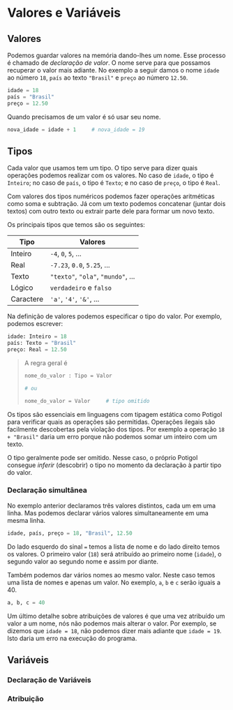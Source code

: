 # Valores e Variáveis


## Valores

Podemos guardar valores na memória dando-lhes um nome. Esse processo é chamado de _declaração de valor_. O nome serve para que possamos recuperar o valor mais adiante. No exemplo a seguir damos o nome `idade` ao número `18`, `país` ao texto `"Brasil"` e `preço` ao número `12.50`.

```python
idade = 18
país = "Brasil"
preço = 12.50
```

Quando precisamos de um valor é só usar seu nome.

```python
nova_idade = idade + 1     # nova_idade = 19
```

## Tipos

Cada valor que usamos tem um tipo. O tipo serve para dizer quais operações podemos realizar com os valores. No caso de `idade`, o tipo é `Inteiro`; no caso de `país`, o tipo é `Texto`; e no caso de `preço`, o tipo é `Real`.

Com valores dos tipos numéricos podemos fazer operações aritméticas como soma e subtração. Já com um texto podemos concatenar (juntar dois textos) com outro texto ou extrair parte dele para formar um novo texto.

Os principais tipos que temos são os seguintes:

| Tipo | Valores |
| --- | --- |
| Inteiro | `-4`, `0`, `5`, ... |
| Real | `-7.23`, `0.0`, `5.25`, ... |
| Texto | `"texto"`, `"ola"`, `"mundo"`, ... |
| Lógico | `verdadeiro` e `falso` |
| Caractere | `'a'`, `'4'`, `'&'`, ... |

Na definição de valores podemos especificar o tipo do valor. Por exemplo, podemos escrever:

```python
idade: Inteiro = 18
país: Texto = "Brasil"
preço: Real = 12.50
```

> A regra geral é
> ```python
> nome_do_valor : Tipo = Valor
>
> # ou
>
> nome_do_valor = Valor     # tipo omitido
> ```

Os tipos são essenciais em linguagens com tipagem estática como Potigol para verificar quais as operações são permitidas. Operações ilegais são facilmente descobertas pela violação dos tipos. Por exemplo a operação `18 + "Brasil"` daria um erro porque não podemos somar um inteiro com um texto.

O tipo geralmente pode ser omitido. Nesse caso, o próprio Potigol consegue _inferir_ (descobrir) o tipo no momento da declaração à partir tipo do valor.

### Declaração simultânea

No exemplo anterior declaramos três valores distintos, cada um em uma linha. Mas podemos declarar vários valores simultaneamente em uma mesma linha.

```python
idade, país, preço = 18, "Brasil", 12.50
```

Do lado esquerdo do sinal `=` temos a lista de nome e do lado direito temos os valores. O primeiro valor (`18`) será atribuído ao primeiro nome (`idade`), o segundo valor ao segundo nome e assim por diante.

Também podemos dar vários nomes ao mesmo valor. Neste caso temos uma lista de nomes e apenas um valor. No exemplo, `a`, `b` e `c` serão iguais a 40.

```python
a, b, c = 40
```

Um último detalhe sobre atribuições de valores é que uma vez atribuído um valor a um nome, nós não podemos mais alterar o valor. Por exemplo, se dizemos que `idade = 18`, não podemos dizer mais adiante que `idade = 19`. Isto daria um erro na execução do programa.

## Variáveis

### Declaração de Variáveis

### Atribuição
